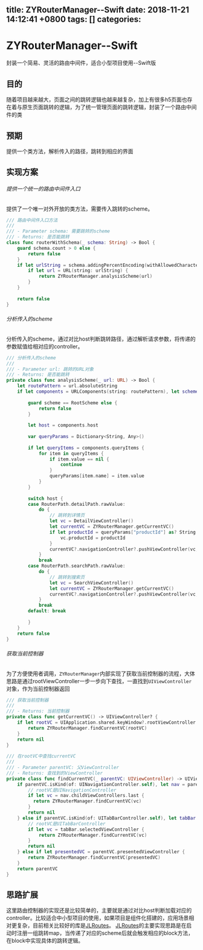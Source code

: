 
title: ZYRouterManager--Swift
date: 2018-11-21 14:12:41 +0800
tags: []
categories: 
---
# <a name="9pf8aw"></a>ZYRouterManager--Swift
封装一个简易、灵活的路由中间件，适合小型项目使用--Swift版

## <a name="mzlzvo"></a>目的

随着项目越来越大，页面之间的跳转逻辑也越来越复杂，加上有很多h5页面也存在着与原生页面跳转的逻辑，为了统一管理页面的跳转逻辑，封装了一个路由中间件的类

## <a name="ck62gs"></a>预期

提供一个类方法，解析传入的路径，跳转到相应的界面

## <a name="yg84rf"></a>实现方案

###### <a name="p1oqks"></a>提供一个统一的路由中间件入口

提供了一个唯一对外开放的类方法，需要传入跳转的scheme。

```swift
/// 路由中间件入口方法
///
/// - Parameter schema: 需要跳转的scheme
/// - Returns: 是否能跳转
class func routerWithSchema(_ schema: String) -> Bool {
    guard schema.count > 0 else {
        return false
    }
    if let urlString = schema.addingPercentEncoding(withAllowedCharacters: .urlQueryAllowed) {
        if let url = URL(string: urlString) {
            return ZYRouterManager.analysisScheme(url)
        }
    }
        
    return false
}
```

###### <a name="5n19nl"></a>分析传入的scheme

分析传入的scheme，通过对比host判断跳转路径，通过解析请求参数，将传递的参数赋值给相对应的controller。

```swift
/// 分析传入的scheme
///
/// - Parameter url: 跳转的URL对象
/// - Returns: 是否能跳转
private class func analysisScheme(_ url: URL) -> Bool {
    let routePattern = url.absoluteString
    if let components = URLComponents(string: routePattern), let scheme = components.scheme {
            
        guard scheme == RootScheme else {
            return false
        }
            
        let host = components.host
            
        var queryParams = Dictionary<String, Any>()
            
        if let queryItems = components.queryItems {
            for item in queryItems {
                if item.value == nil {
                    continue
                }
                queryParams[item.name] = item.value
            }
        }
            
        switch host {
        case RouterPath.detailPath.rawValue:
            do {
                // 跳转到详情页
                let vc = DetailViewController()
                let currentVC = ZYRouterManager.getCurrentVC()
                if let productId = queryParams["productId"] as? String {
                    vc.productId = productId
                }
                currentVC?.navigationController?.pushViewController(vc, animated: true)
            }
            break
        case RouterPath.searchPath.rawValue:
            do {
                // 跳转到搜索页
                let vc = SearchViewController()
                let currentVC = ZYRouterManager.getCurrentVC()
                currentVC?.navigationController?.pushViewController(vc, animated: true)
            }
            break
        default: break
                
        }
    }
    return false
}
```

###### <a name="xy09yi"></a>获取当前控制器

为了方便使用者调用，`ZYRouterManager`内部实现了获取当前控制器的流程，大体思路是通过rootViewController一步一步向下查找，一直找到`UIViewController`对象，作为当前控制器返回

```swift
/// 获取当前控制器
///
/// - Returns: 当前控制器
private class func getCurrentVC() -> UIViewController? {
    if let rootVC = UIApplication.shared.keyWindow?.rootViewController {
        return ZYRouterManager.findCurrentVC(rootVC)
    }
    return nil
}
    
/// 在rootVC中查找currentVC
///
/// - Parameter parentVC: 父ViewController
/// - Returns: 查找到的ViewController
private class func findCurrentVC(_ parentVC: UIViewController) -> UIViewController? {
    if parentVC.isKind(of: UINavigationController.self), let nav = parentVC as? UINavigationController {
        // rootVC是UINavigationController
        if let vc = nav.childViewControllers.last {
          return ZYRouterManager.findCurrentVC(vc)
        }
        return nil
    } else if parentVC.isKind(of: UITabBarController.self), let tabBar = parentVC as? UITabBarController {
        // rootVC是UITabBarController
        if let vc = tabBar.selectedViewController {
            return ZYRouterManager.findCurrentVC(vc)
        }
        return nil
    } else if let presentedVC = parentVC.presentedViewController {
        return ZYRouterManager.findCurrentVC(presentedVC)
    }
    return parentVC
}
```

## <a name="7882cc"></a>思路扩展

这里路由控制器的实现还是比较简单的，主要就是通过对比host判断加载对应的controller。比较适合中小型项目的使用，如果项目是组件化搭建的，应用场景相对更复杂，目前相关比较好的库是[JLRoutes](https://github.com/joeldev/JLRoutes)。
[JLRoutes](https://github.com/joeldev/JLRoutes)的主要实现思路是在启动时注册一组跳转map，当传递了对应的scheme后就会触发相应的block方法，在block中实现具体的跳转逻辑。

